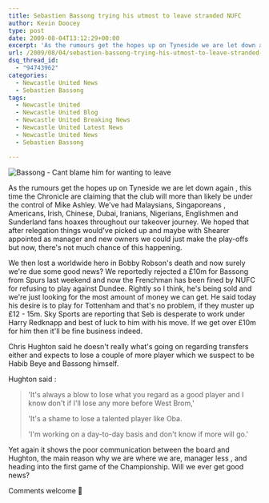 ```yaml
---
title: Sebastien Bassong trying his utmost to leave stranded NUFC
author: Kevin Doocey
type: post
date: 2009-08-04T13:12:29+00:00
excerpt: 'As the rumours get the hopes up on Tyneside we are let down again , this time the Chronicle are claiming that the club will more than likely '
url: /2009/08/04/sebastien-bassong-trying-his-utmost-to-leave-stranded-nufc/
dsq_thread_id:
  - "94743962"
categories:
  - Newcastle United News
  - Sebastien Bassong
tags:
  - Newcastle United
  - Newcastle United Blog
  - Newcastle United Breaking News
  - Newcastle United Latest News
  - Newcastle United News
  - Sebastien Bassong

---
```

![Bassong - Cant blame him for wanting to leave](http://static.guim.co.uk/sys-images/Football/Pix/pictures/2009/5/19/1242748372868/S-bastien-Bassong-of-Newc-001.jpg)

As the rumours get the hopes up on Tyneside we are let down again , this time the Chronicle are claiming that the club will more than likely be under the control of Mike Ashley. We've had Malaysians, Singaporeans , Americans, Irish, Chinese, Dubai, Iranians, Nigerians, Englishmen and Sunderland fans hoaxes throughout our takeover journey. We hoped that after relegation things would've picked up and maybe with Shearer appointed as manager and new owners we could just make the play-offs but now, there's not much chance of this happening.

We then lost a worldwide hero in Bobby Robson's death and now surely we're due some good news? We reportedly rejected a £10m for Bassong from Spurs last weekend and now the Frenchman has been fined by NUFC for refusing to play against Dundee. Rightly so I think, he's being sold and we're just looking for the most amount of money we can get. He said today his desire is to play for Tottenham and that's no problem, if they muster up £12 - 15m. Sky Sports are reporting that Seb is desperate to work under Harry Redknapp and best of luck to him with his move. If we get over £10m for him then it'll be fine business indeed.

Chris Hughton said he doesn't really what's going on regarding transfers either and expects to lose a couple of more player which we suspect to be Habib Beye and Bassong himself.

Hughton said :

> 'It's always a blow to lose what you regard as a good player and I know don't if I'll lose any more before West Brom,'
>
> 'It's a shame to lose a talented player like Oba.
>
> 'I'm working on a day-to-day basis and don't know if more will go.'

Yet again it shows the poor communication between the board and Hughton, the main reason why we are where we are, manager less , and heading into the first game of the Championship. Will we ever get good news?

Comments welcome 🙂
